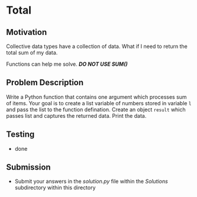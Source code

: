 # Total

## Motivation
Collective data types have a collection of data. What if I need to return the total sum of my data.

Functions can help me solve.  ***DO NOT USE SUM()***

## Problem Description
Write a Python function that contains one argument which processes sum of items. 
Your goal is to create a list variable of numbers stored in variable `l` and pass the list to the function defination. 
Create an  object `result`  which passes list and captures the returned data. 
Print the data. 

## Testing
* done

## Submission
* Submit your answers in the *solution.py* file within the *Solutions* subdirectory within this directory
